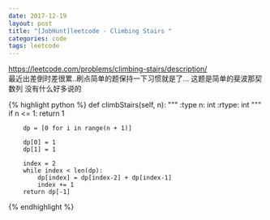 ```yaml
---
date: 2017-12-19
layout: post
title: "[JobHunt]leetcode - Climbing Stairs "
categories: code
tags: leetcode
---
```


https://leetcode.com/problems/climbing-stairs/description/   
最近出差倒时差很累..刷点简单的题保持一下习惯就是了...
这题是简单的斐波那契数列 没有什么好多说的

<!--more-->

{% highlight python %}
    def climbStairs(self, n):
        """
        :type n: int
        :rtype: int
        """
        if n <= 1:
            return 1
        
        dp = [0 for i in range(n + 1)]
        
        dp[0] = 1
        dp[1] = 1
        
        index = 2
        while index < len(dp):
            dp[index] = dp[index-2] + dp[index-1]
            index += 1
        return dp[-1]
{% endhighlight %}